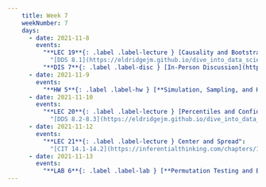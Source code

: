 ```yaml
---
    title: Week 7
    weekNumber: 7
    days:
      - date: 2021-11-8
        events:
          "**LEC 19**{: .label .label-lecture } [Causality and Bootstrapping](http://datahub.ucsd.edu/user-redirect/git-sync?repo=https://github.com/dsc-courses/dsc10-2021-fa&subPath=lectures/lec19/lecture.ipynb)":
            "[DDS 8.1](https://eldridgejm.github.io/dive_into_data_science/08-estimation/1_bootstrap.html), [CIT 12.2](https://inferentialthinking.com/chapters/12/2/Causality.html)"
          "**DIS 7**{: .label .label-disc } [In-Person Discussion](http://datahub.ucsd.edu/user-redirect/git-sync?repo=https://github.com/dsc-courses/dsc10-2021-fa&subPath=discussions/07-permutation_testing/discussion.ipynb)":
      - date: 2021-11-9
        events:
          "**HW 5**{: .label .label-hw } [**Simulation, Sampling, and Hypothesis Testing (due 11/9)**](http://datahub.ucsd.edu/user-redirect/git-sync?repo=https://github.com/dsc-courses/dsc10-2021-fa&subPath=homeworks/05-hypothesis/homework.ipynb)":
      - date: 2021-11-10
        events:
          "**LEC 20**{: .label .label-lecture } [Percentiles and Confidence Intervals](http://datahub.ucsd.edu/user-redirect/git-sync?repo=https://github.com/dsc-courses/dsc10-2021-fa&subPath=lectures/lec20/lecture.ipynb)":
            "[DDS 8.2-8.3](https://eldridgejm.github.io/dive_into_data_science/08-estimation/2_confidence_intervals.html)"
      - date: 2021-11-12
        events:
          "**LEC 21**{: .label .label-lecture } Center and Spread":
            "[CIT 14.1-14.2](https://inferentialthinking.com/chapters/14/Why_the_Mean_Matters.html)"
      - date: 2021-11-13
        events:
          "**LAB 6**{: .label .label-lab } [**Permutation Testing and Bootstrapping (due 11/13)**](http://datahub.ucsd.edu/user-redirect/git-sync?repo=https://github.com/dsc-courses/dsc10-2021-fa&subPath=labs/06-resampling_and_the_bootstrap/lab.ipynb)":
---
```

